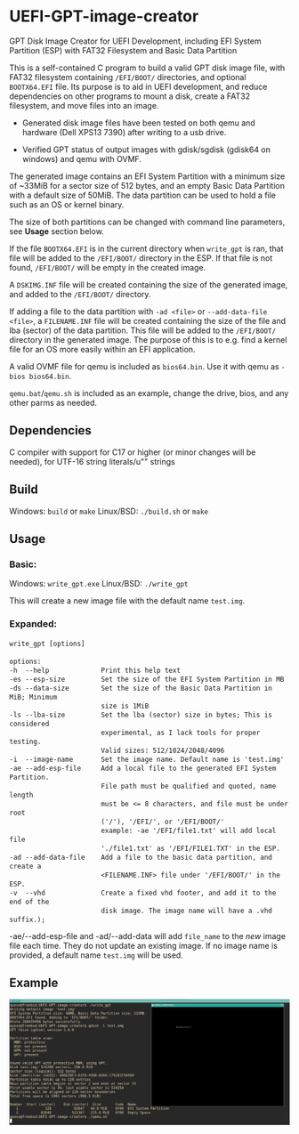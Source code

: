 # UEFI-GPT-image-creator
GPT Disk Image Creator for UEFI Development, including EFI System Partition (ESP) with FAT32 Filesystem and Basic Data Partition

This is a self-contained C program to build a valid GPT disk image file, with FAT32 filesystem containing `/EFI/BOOT/` directories, and optional `BOOTX64.EFI` file.
Its purpose is to aid in UEFI development, and reduce dependencies on other programs to mount a disk, create a FAT32 filesystem, and move files into an image.

- Generated disk image files have been tested on both qemu and hardware (Dell XPS13 7390) after writing to a usb drive.

- Verified GPT status of output images with gdisk/sgdisk (gdisk64 on windows) and qemu with OVMF.

The generated image contains an EFI System Partition with a minimum size of ~33MiB for a sector size of 512 bytes, and an empty Basic Data Partition with a default size of 50MiB.
The data partition can be used to hold a file such as an OS or kernel binary.

The size of both partitions can be changed with command line parameters, see **Usage** section below.

If the file `BOOTX64.EFI` is in the current directory when `write_gpt` is ran, that file will be added to the `/EFI/BOOT/` directory in the ESP.
If that file is not found, `/EFI/BOOT/` will be empty in the created image.

A `DSKIMG.INF` file will be created containing the size of the generated image, and added to the `/EFI/BOOT/` directory.

If adding a file to the data partition with `-ad <file>` or `--add-data-file <file>`, a `FILENAME.INF` file will be created containing the size of the file and lba (sector) of the data partition.
This file will be added to the `/EFI/BOOT/` directory in the generated image. The purpose of this is to e.g. find a kernel file for an OS more easily within an EFI application.

A valid OVMF file for qemu is included as `bios64.bin`. Use it with qemu as `-bios bios64.bin`.

`qemu.bat`/`qemu.sh` is included as an example, change the drive, bios, and any other parms as needed.

## Dependencies
C compiler with support for C17 or higher (or minor changes will be needed), for UTF-16 string literals/u"" strings

## Build
Windows: `build` or `make`
Linux/BSD: `./build.sh` or `make`

## Usage
### Basic:
Windows: `write_gpt.exe`
Linux/BSD: `./write_gpt`

This will create a new image file with the default name `test.img`.

### Expanded:
```console
write_gpt [options]

options:
-h  --help             Print this help text
-es --esp-size         Set the size of the EFI System Partition in MB
-ds --data-size        Set the size of the Basic Data Partition in MiB; Minimum 
                       size is 1MiB 
-ls --lba-size         Set the lba (sector) size in bytes; This is considered
                       experimental, as I lack tools for proper testing.
                       Valid sizes: 512/1024/2048/4096 
-i  --image-name       Set the image name. Default name is 'test.img'
-ae --add-esp-file     Add a local file to the generated EFI System Partition.
                       File path must be qualified and quoted, name length
                       must be <= 8 characters, and file must be under root
                       ('/'), '/EFI/', or '/EFI/BOOT/'
                       example: -ae '/EFI/file1.txt' will add local file
                       './file1.txt' as '/EFI/FILE1.TXT' in the ESP.
-ad --add-data-file    Add a file to the basic data partition, and create a
                       <FILENAME.INF> file under '/EFI/BOOT/' in the ESP.
-v  --vhd              Create a fixed vhd footer, and add it to the end of the
                       disk image. The image name will have a .vhd suffix.);
```

-ae/--add-esp-file and -ad/--add-data will add `file_name` to the *new* image file each time. They do not update an existing image.
If no image name is provided, a default name `test.img` will be used.

## Example
![Example screenshot](./example_6-01-22.png "Showing an example of running a generated image in qemu.")
